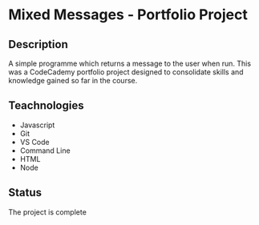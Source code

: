 # Mixed Messages - Portfolio Project

## Description
A simple programme which returns a message to the user when run. This was a CodeCademy portfolio project designed to consolidate skills and knowledge gained so far in the course.

## Teachnologies
+ Javascript
+ Git
+ VS Code
+ Command Line
+ HTML
+ Node

## Status
The project is complete